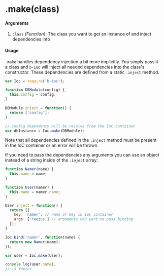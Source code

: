 # .make(class)

#### Arguments

1. `class` *(Function)*: The class you want to get an instance of and inject dependencies into

#### Usage

`.make` handles dependency injection a bit more implicitly. You simply pass it a class and `b-ioc` will inject all needed dependencies into the class's constructor. These dependencies are defined from a static `.inject` method.

```javascript
var Ioc = require('b-ioc');

function DBModule(config) {
  this.config = config;
}

DBModule.inject = function() {
  return ['config'];
}

// config dependency will be resolve from the IoC container
var dbInstance = Ioc.make(DBModule);
```

Note that all dependencies defined in the `.inject` method must be present in the IoC container or an error will be thrown.

If you need to pass the dependencies any arguments you can use an object instead of a string inside of the `.inject` array:

```js
function Namer(name) {
  this.name = name;
}

function User(namer) {
  this.name = namer.name;
}

User.inject = function() {
  return [{
    key: 'namer', // name of key in IoC container
    args: ['Yeezus'] // arguments you want to pass binding
  }];
}

Ioc.bind('namer', function(name) {
  return new Namer(name);
});

var user = Ioc.make(User);

console.log(user.name);
// :$ Yeezus
```
